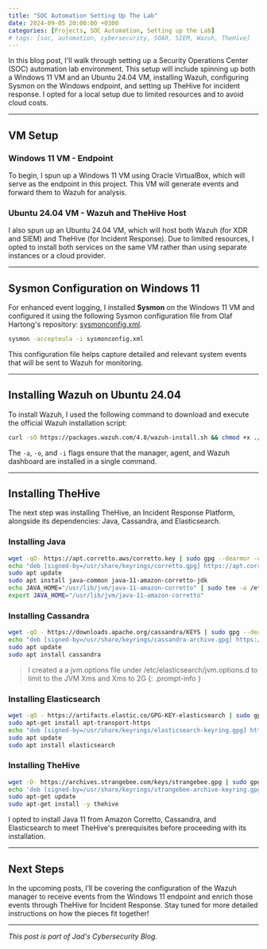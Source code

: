 ```yaml
---
title: "SOC Automation Setting Up The Lab"
date: 2024-09-05 20:00:00 +0300
categories: [Projects, SOC Automation, Setting up the Lab]
# tags: [soc, automation, cybersecurity, SOAR, SIEM, Wazuh, TheHive]
---
```


In this blog post, I'll walk through setting up a Security Operations Center (SOC) automation lab environment. This setup will include spinning up both a Windows 11 VM and an Ubuntu 24.04 VM, installing Wazuh, configuring Sysmon on the Windows endpoint, and setting up TheHive for incident response. I opted for a local setup due to limited resources and to avoid cloud costs.

---

## VM Setup

### Windows 11 VM - Endpoint

To begin, I spun up a Windows 11 VM using Oracle VirtualBox, which will serve as the endpoint in this project. This VM will generate events and forward them to Wazuh for analysis. 

### Ubuntu 24.04 VM - Wazuh and TheHive Host

I also spun up an Ubuntu 24.04 VM, which will host both Wazuh (for XDR and SIEM) and TheHive (for Incident Response). Due to limited resources, I opted to install both services on the same VM rather than using separate instances or a cloud provider.

---

## Sysmon Configuration on Windows 11

For enhanced event logging, I installed **Sysmon** on the Windows 11 VM and configured it using the following Sysmon configuration file from Olaf Hartong's repository: [sysmonconfig.xml](https://github.com/olafhartong/sysmon-modular/blob/master/sysmonconfig.xml).

```bash
sysmon -accepteula -i sysmonconfig.xml
```

This configuration file helps capture detailed and relevant system events that will be sent to Wazuh for monitoring.

---

## Installing Wazuh on Ubuntu 24.04

To install Wazuh, I used the following command to download and execute the official Wazuh installation script:

```bash
curl -sO https://packages.wazuh.com/4.8/wazuh-install.sh && chmod +x ./wazuh-install.sh && sudo ./wazuh-install.sh -a -o -i
```

The `-a`, `-o`, and `-i` flags ensure that the manager, agent, and Wazuh dashboard are installed in a single command.

---

## Installing TheHive

The next step was installing TheHive, an Incident Response Platform, alongside its dependencies: Java, Cassandra, and Elasticsearch.

### Installing Java
```bash
wget -qO- https://apt.corretto.aws/corretto.key | sudo gpg --dearmor -o /usr/share/keyrings/corretto.gpg
echo "deb [signed-by=/usr/share/keyrings/corretto.gpg] https://apt.corretto.aws stable main" | sudo tee -a /etc/apt/sources.list.d/corretto.sources.list
sudo apt update
sudo apt install java-common java-11-amazon-corretto-jdk
echo JAVA_HOME="/usr/lib/jvm/java-11-amazon-corretto" | sudo tee -a /etc/environment
export JAVA_HOME="/usr/lib/jvm/java-11-amazon-corretto"
```

### Installing Cassandra
```bash
wget -qO - https://downloads.apache.org/cassandra/KEYS | sudo gpg --dearmor -o /usr/share/keyrings/cassandra-archive.gpg
echo "deb [signed-by=/usr/share/keyrings/cassandra-archive.gpg] https://debian.cassandra.apache.org 40x main" | sudo tee -a /etc/apt/sources.list.d/cassandra.sources.list
sudo apt update
sudo apt install cassandra
```
> I created a a jvm.options file under /etc/elasticsearch/jvm.options.d to limit to the JVM Xms and Xms to 2G
{: .prompt-info }

### Installing Elasticsearch
```bash
wget -qO - https://artifacts.elastic.co/GPG-KEY-elasticsearch | sudo gpg --dearmor -o /usr/share/keyrings/elasticsearch-keyring.gpg
sudo apt-get install apt-transport-https
echo "deb [signed-by=/usr/share/keyrings/elasticsearch-keyring.gpg] https://artifacts.elastic.co/packages/7.x/apt stable main" | sudo tee /etc/apt/sources.list.d/elastic-7.x.list
sudo apt update
sudo apt install elasticsearch
```

### Installing TheHive
```bash
wget -O- https://archives.strangebee.com/keys/strangebee.gpg | sudo gpg --dearmor -o /usr/share/keyrings/strangebee-archive-keyring.gpg
echo 'deb [signed-by=/usr/share/keyrings/strangebee-archive-keyring.gpg] https://deb.strangebee.com thehive-5.2 main' | sudo tee -a /etc/apt/sources.list.d/strangebee.list
sudo apt-get update
sudo apt-get install -y thehive
```

I opted to install Java 11 from Amazon Corretto, Cassandra, and Elasticsearch to meet TheHive's prerequisites before proceeding with its installation.

---

## Next Steps

In the upcoming posts, I’ll be covering the configuration of the Wazuh manager to receive events from the Windows 11 endpoint and enrich those events through TheHive for Incident Response. Stay tuned for more detailed instructions on how the pieces fit together!

---

_This post is part of Jad's Cybersecurity Blog._
